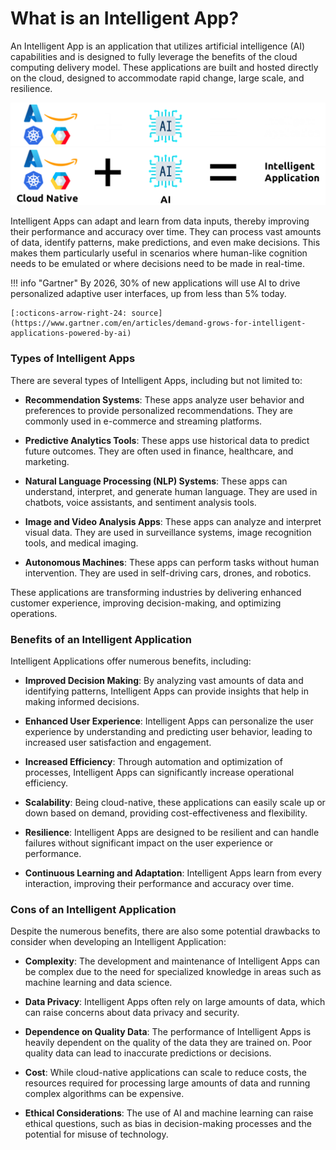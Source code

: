 # What is an Intelligent App?

An Intelligent App is an application that utilizes artificial intelligence (AI) capabilities and is designed to fully leverage the benefits of the cloud computing delivery model. These applications are built and hosted directly on the cloud, designed to accommodate rapid change, large scale, and resilience.

![Cloud + AI Intelligent App](images/cloud+AI_Intelligent_App_white.png#only-dark)
![Cloud + AI Intelligent App](images/cloud+AI_Intelligent_App_black.png#only-light)

Intelligent Apps can adapt and learn from data inputs, thereby improving their performance and accuracy over time. They can process vast amounts of data, identify patterns, make predictions, and even make decisions. This makes them particularly useful in scenarios where human-like cognition needs to be emulated or where decisions need to be made in real-time.

!!! info "Gartner"
    By 2026, 30% of new applications will use AI to drive personalized adaptive user interfaces, up from less than 5% today.

    [:octicons-arrow-right-24: source](https://www.gartner.com/en/articles/demand-grows-for-intelligent-applications-powered-by-ai)

### Types of Intelligent Apps
There are several types of Intelligent Apps, including but not limited to:

- __Recommendation Systems__: These apps analyze user behavior and preferences to provide personalized recommendations. They are commonly used in e-commerce and streaming platforms.

- __Predictive Analytics Tools__: These apps use historical data to predict future outcomes. They are often used in finance, healthcare, and marketing.

- __Natural Language Processing (NLP) Systems__: These apps can understand, interpret, and generate human language. They are used in chatbots, voice assistants, and sentiment analysis tools.

- __Image and Video Analysis Apps__: These apps can analyze and interpret visual data. They are used in surveillance systems, image recognition tools, and medical imaging.

- __Autonomous Machines__: These apps can perform tasks without human intervention. They are used in self-driving cars, drones, and robotics.

These applications are transforming industries by delivering enhanced customer experience, improving decision-making, and optimizing operations.

### Benefits of an Intelligent Application

Intelligent Applications offer numerous benefits, including: 

- __Improved Decision Making__: By analyzing vast amounts of data and identifying patterns, Intelligent Apps can provide insights that help in making informed decisions.

- __Enhanced User Experience__: Intelligent Apps can personalize the user experience by understanding and predicting user behavior, leading to increased user satisfaction and engagement. 

- __Increased Efficiency__: Through automation and optimization of processes, Intelligent Apps can significantly increase operational efficiency.

- __Scalability__: Being cloud-native, these applications can easily scale up or down based on demand, providing cost-effectiveness and flexibility.

- __Resilience__: Intelligent Apps are designed to be resilient and can handle failures without significant impact on the user experience or performance.

- __Continuous Learning and Adaptation__: Intelligent Apps learn from every interaction, improving their performance and accuracy over time.

### Cons of an Intelligent Application

Despite the numerous benefits, there are also some potential drawbacks to consider when developing an Intelligent Application:

- __Complexity__: The development and maintenance of Intelligent Apps can be complex due to the need for specialized knowledge in areas such as machine learning and data science.

- __Data Privacy__: Intelligent Apps often rely on large amounts of data, which can raise concerns about data privacy and security.

- __Dependence on Quality Data__: The performance of Intelligent Apps is heavily dependent on the quality of the data they are trained on. Poor quality data can lead to inaccurate predictions or decisions.

- __Cost__: While cloud-native applications can scale to reduce costs, the resources required for processing large amounts of data and running complex algorithms can be expensive.

- __Ethical Considerations__: The use of AI and machine learning can raise ethical questions, such as bias in decision-making processes and the potential for misuse of technology.

